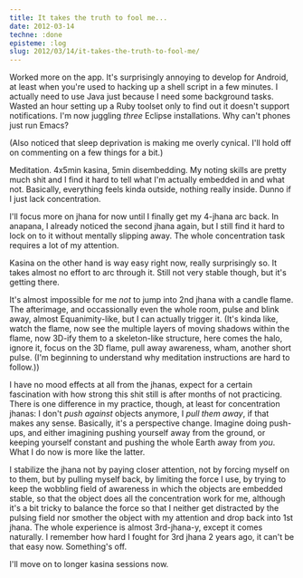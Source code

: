 ```yaml
---
title: It takes the truth to fool me...
date: 2012-03-14
techne: :done
episteme: :log
slug: 2012/03/14/it-takes-the-truth-to-fool-me/
---
```


Worked more on the app. It's surprisingly annoying to develop for Android, at least when you're used to hacking up a shell script in a few minutes. I actually need to use Java just because I need some background tasks. Wasted an hour setting up a Ruby toolset only to find out it doesn't support notifications. I'm now juggling *three* Eclipse installations. Why can't phones just run Emacs?

(Also noticed that sleep deprivation is making me overly cynical. I'll hold off on commenting on a few things for a bit.)

Meditation. 4x5min kasina, 5min disembedding. My noting skills are pretty much shit and I find it hard to tell what I'm actually embedded in and what not. Basically, everything feels kinda outside, nothing really inside. Dunno if I just lack concentration. 

I'll focus more on jhana for now until I finally get my 4-jhana arc back. In anapana, I already noticed the second jhana again, but I still find it hard to lock on to it without mentally slipping away. The whole concentration task requires a lot of my attention.

Kasina on the other hand is way easy right now, really surprisingly so. It takes almost no effort to arc through it. Still not very stable though, but it's getting there.

It's almost impossible for me *not* to jump into 2nd jhana with a candle flame. The afterimage, and occassionally even the whole room, pulse and blink away, almost Equanimity-like, but I can actually trigger it. (It's kinda like, watch the flame, now see the multiple layers of moving shadows within the flame, now 3D-ify them to a skeleton-like structure, here comes the halo, ignore it, focus on the 3D flame, pull away awareness, wham, another short pulse. (I'm beginning to understand why meditation instructions are hard to follow.))

I have no mood effects at all from the jhanas, expect for a certain fascination with how strong this shit still is after months of not practicing. There is one difference in my practice, though, at least for concentration jhanas: I don't *push against* objects anymore, I *pull them away*, if that makes any sense. Basically, it's a perspective change. Imagine doing push-ups, and either imagining pushing yourself away from the ground, or keeping yourself constant and pushing the whole Earth away from *you*. What I do now is more like the latter.

I stabilize the jhana not by paying closer attention, not by forcing myself on to them, but by pulling myself back, by limiting the force I use, by trying to keep the wobbling field of awareness in which the objects are embedded stable, so that the object does all the concentration work for me, although it's a bit tricky to balance the force so that I neither get distracted by the pulsing field nor smother the object with my attention and drop back into 1st jhana. The whole experience is almost 3rd-jhana-y, except it comes naturally. I remember how hard I fought for 3rd jhana 2 years ago, it can't be that easy now. Something's off.

I'll move on to longer kasina sessions now.